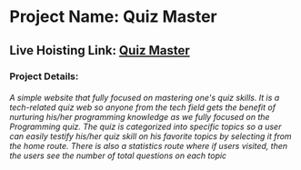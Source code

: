 # Project Name: Quiz Master

## Live Hoisting Link: [Quiz Master](https://quiz-master-by-tamim-i-c.netlify.app/)

### Project Details:

###### A simple website that fully focused on mastering one's quiz skills. It is a tech-related quiz web so anyone from the tech field gets the benefit of nurturing his/her programming knowledge as we fully focused on the Programming quiz. The quiz is categorized into specific topics so a user can easily testify his/her quiz skill on his favorite topics by selecting it from the home route. There is also a statistics route where if users visited, then the users see the number of total questions on each topic
